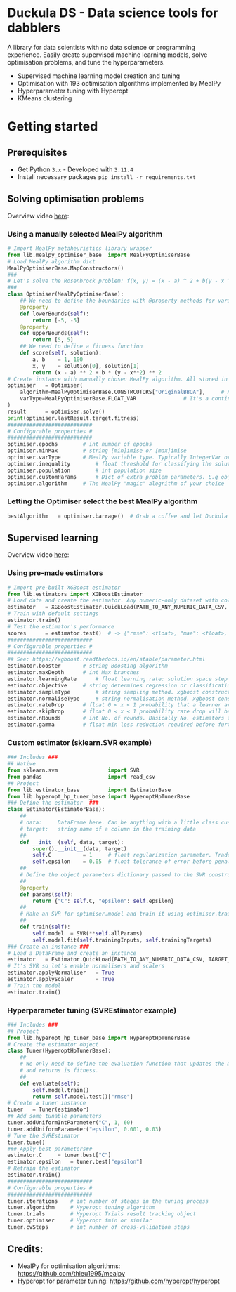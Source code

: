 # Duckula DS - Data science tools for dabblers
A library for data scientists with no data science or programming experience. Easily create supervised machine learning models, solve optimisation problems, and tune the hyperparameters. 

- Supervised machine learning model creation and tuning
- Optimisation with 193 optimisation algorithms implemented by MealPy
- Hyperparameter tuning with Hyperopt
- KMeans clustering

# Getting started
## Prerequisites
- Get Python `3.x` - Developed with `3.11.4`
- Install necessary packages `pip install -r requirements.txt`
## Solving optimisation problems
Overview video [here](https://www.youtube.com/watch?v=Dzri5ZaPAIk): 
### Using a manually selected MealPy algorithm
````Python
# Import MealPy metaheuristics library wrapper
from lib.mealpy_optimiser_base	import MealPyOptimiserBase
# Load MealPy algorithm dict
MealPyOptimiserBase.MapConstructors()
###
# Let's solve the Rosenbrock problem: f(x, y) = (x - a) ^ 2 + b(y - x ^ 2) ^ 2
###
class Optimiser(MealPyOptimiserBase):
	## We need to define the boundaries with @property methods for variably bounds
	@property
	def lowerBounds(self):
		return [-5, -5]
	@property
	def upperBounds(self):
		return [5, 5]
	## We need to define a fitness function
	def score(self, solution):
		a, b	= 1, 100
		x, y	= solution[0], solution[1]
		return (x - a) ** 2 + b * (y - x**2) ** 2
# Create instance with manually chosen MealPy algorithm. All stored in wrapper's CONSTRUCTORs dict
optimiser	= Optimiser(
	algorithm=MealPyOptimiserBase.CONSTRCUTORS["OriginalBBOA"], 	# Keys in the CONSTURCTORS are algorithm ames
	varType=MealPyOptimiserBase.FLOAT_VAR				# It's a continuous problem. 
)
result		= optimiser.solve()
print(optimiser.lastResult.target.fitness)
###########################
# Configurable properties #
###########################
optimiser.epochs		# int number of epochs
optimiser.minMax		# string [min]imise or [max]imise
optimiser.varType		# MealPy variable type. Typically IntegerVar or FloatVar
optimiser.inequality		# float threshold for classifying the solution as optimal
optimiser.population		# int population size
optimiser.customParams		# Dict of extra problem parameters. E.g obj_weights for multi-objective
optimiser.algorithm		# The MealPy "magic" alogrithm of your choice
````
### Letting the Optimiser select the best MealPy algorithm
````Python
bestAlgorithm	= optimiser.barrage()  # Grab a coffee and let Duckula figure it out.
````

## Supervised learning
Overview video [here](https://www.youtube.com/watch?v=Zr72YpbQ7BA): 
### Using pre-made estimators 
```Python
# Import pre-built XGBoost estimator
from lib.estimators	import XGBoostEstimator
# Load data and create the estimator. Any numeric-only dataset with column headers will do
estimator	= XGBoostEstimator.QuickLoad(PATH_TO_ANY_NUMERIC_DATA_CSV, TARGET_COLUMN_NAME)
# Train with default settings
estimator.train()
# Test the estimator's performance
scores		= estimator.test()	# -> {"rmse": <float>, "mae": <float>, "r2": <float>}
###########################
# Configurable properties #
###########################
## See: https://xgboost.readthedocs.io/en/stable/parameter.html
estimator.booster		# string Boosting algorithm
estimator.maxDepth 		# int Max branches
estimator.learningRate		# float learning rate: solution space step size or something to that effect 
estimator.objective		# string determines regression or classification and score metric. E.g. "reg:sqaurederror"
estimator.sampleType		# string sampling method. xgboost constructor property. E.g uniform
estimator.normaliseType		# string normalisation method. xgboost constructor property
estimator.rateDrop		# float 0 < x < 1 probability that a learner are dropped during an iteration. xgboost constructor property
estimator.skipDrop		# float 0 < x < 1 probability rate drop will be ignored
estimator.nRounds		# int No. of rounds. Basically No. estimators from Random forest or GBDT
estimator.gamma			# float min loss reduction required before further paritioning a leaf 
```
### Custom estimator (sklearn.SVR example)
```Python
### Includes ###
## Native
from sklearn.svm				import SVR
from pandas						import read_csv
## Project
from lib.estimator_base			import EstimatorBase
from lib.hyperopt_hp_tuner_base	import HyperoptHpTunerBase
### Define the estimator  ###
class Estimator(EstimatorBase):
	##
	# data:		DataFrame here. Can be anything with a little class customisation
	# target:	string name of a column in the training data
	##
	def __init__(self, data, target):
		super().__init__(data, target)
		self.C			= 1 	# float regularization parameter. Trade-off between accuracy and model complexity
		self.epsilon	= 0.05	# float tolerance of error before penalising
	##
	# Define the object parameters dictionary passed to the SVR constructor with the **optimiser.allParams dict to parameter thing
	##
	@property
	def params(self):
		return {"C": self.C, "epsilon": self.epsilon}
	##
	# Make an SVR for optimiser.model and train it using optimiser.trainingInputs and optimiser.trainingTargets
	##
	def train(self):
		self.model	= SVR(**self.allParams)
		self.model.fit(self.trainingInputs, self.trainingTargets)
### Create an instance ###
# Load a DataFrame and create an instance
estimator	= Estimator.QuickLoad(PATH_TO_ANY_NUMERIC_DATA_CSV, TARGET_COLUMN_NAME)
# It's SVR so let's enable normalisers and scalers
estimator.applyNormaliser	= True
estimator.applyScaler		= True
# Train the model
estimator.train()
```
### Hyperparameter tuning (SVREstimator example)
```Python
### Includes ###
## Project
from lib.hyperopt_hp_tuner_base	import HyperoptHpTunerBase
# Create the estimator object
class Tuner(HyperoptHpTunerBase):
	##
	# We only need to define the evaluation function that updates the model
	# and returns is fitness.
	##
	def evaluate(self):
		self.model.train()
		return self.model.test()["rmse"]
# Create a tuner instance
tuner	= Tuner(estimator)
## Add some tunable parameters
tuner.addUniformIntParameter("C", 1, 60)
tuner.addUniformParameter("epsilon", 0.001, 0.03)
# Tune the SVREstimator
tuner.tune()
### Apply best parameters##
estimator.C		= tuner.best["C"]
estimator.epsilon	= tuner.best["epsilon"]
# Retrain the estimator
estimator.train()
###########################
# Configurable properties #
###########################
tuner.iterations	# int number of stages in the tuning process
tuner.algorithm		# Hyperopt tuning algorithm
tuner.trials		# Hyperopt Trials result tracking object
tuner.optimiser		# Hyperopt fmin or similar
tuner.cvSteps		# int number of cross-validation steps
```
## Credits:
- MealPy for optimisation algorithms: https://github.com/thieu1995/mealpy
- Hyperopt for parameter tuning: https://github.com/hyperopt/hyperopt
